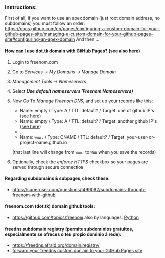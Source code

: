 ### Instructions:

First of all, if you want to use an apex domain (just root domain address, no subdomains) you must follow an order:
<https://docs.github.com/en/pages/configuring-a-custom-domain-for-your-github-pages-site/managing-a-custom-domain-for-your-github-pages-site#configuring-an-apex-domain>
And then ...

#### [How can I use dot.tk domain with GitHub Pages?](https://stackoverflow.com/questions/44081863/how-can-i-use-dot-tk-domain-with-github-pages/49963795#49963795) (see also [here](https://stackoverflow.com/questions/67652848/freenom-url-forwarding-to-github-hosted-repo-is-returning-a-502-bad-gateway-erro/67737607#67737607))

1. Login to freenom.com
2. Go to _Services -> My Domains -> Manage Domain_
3. _Management Tools -> Nameservers_
4. Select **_Use default nameservers (Freenom Nameservers)_**
5. Now Go To _Manage Freenom DNS_, and set up your records like this:

   - Name: empty / Type: A / TTL: default? / Target: one of github IP's ([see here]([url](https://docs.github.com/en/github/working-with-github-pages/managing-a-custom-domain-for-your-github-pages-site)))
   - Name: empty / Type: A / TTL: default? / Target: another github IP's ([see here]([url](https://docs.github.com/en/github/working-with-github-pages/managing-a-custom-domain-for-your-github-pages-site)))
   - ...
   - Name: `www.` / Type: CNAME / TTL: default? / Target: your-user-or-project-name.github.io  

   (that last line will change from `www.` to `WWW` when you save the records)
5. Optionally, check the _enforce HTTPS_ checkbox so your pages are served through secure connection


#### Regarding subdomains & subpages, check these:
- <https://superuser.com/questions/1499092/subdomains-through-freenom-with-github>


#### freenom.com (dot.tk) domain github tools:
- <https://github.com/topics/freenom> also by languages: [Python](https://github.com/topics/freenom?l=python)

#### freedns subdomain registry (permite subdominios gratuitos, especialmente se ofreces o teu propio dominio á rede):
- <https://freedns.afraid.org/domain/registry/>
- [forward your freedns custom domain to your GitHub Pages site](https://www.roshanadhikary.com.np/2020/11/forward-your-freedns-custom-domain-to.html)


